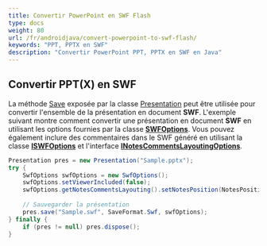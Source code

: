 ```yaml
---
title: Convertir PowerPoint en SWF Flash
type: docs
weight: 80
url: /fr/androidjava/convert-powerpoint-to-swf-flash/
keywords: "PPT, PPTX en SWF"
description: "Convertir PowerPoint PPT, PPTX en SWF en Java"
---
```


## **Convertir PPT(X) en SWF**
La méthode [Save](https://reference.aspose.com/slides/androidjava/com.aspose.slides/Presentation#save-java.lang.String-int-com.aspose.slides.ISaveOptions-) exposée par la classe [Presentation](https://reference.aspose.com/slides/androidjava/com.aspose.slides/presentation) peut être utilisée pour convertir l'ensemble de la présentation en document **SWF**. L'exemple suivant montre comment convertir une présentation en document **SWF** en utilisant les options fournies par la classe [**SWFOptions**](https://reference.aspose.com/slides/androidjava/com.aspose.slides/SwfOptions). Vous pouvez également inclure des commentaires dans le SWF généré en utilisant la classe [**ISWFOptions**](https://reference.aspose.com/slides/androidjava/com.aspose.slides/ISwfOptions) et l'interface [**INotesCommentsLayoutingOptions**](https://reference.aspose.com/slides/androidjava/com.aspose.slides/INotesCommentsLayoutingOptions).

```java
Presentation pres = new Presentation("Sample.pptx");
try {
    SwfOptions swfOptions = new SwfOptions();
    swfOptions.setViewerIncluded(false);
    swfOptions.getNotesCommentsLayouting().setNotesPosition(NotesPositions.BottomFull);
    
    // Sauvegarder la présentation
    pres.save("Sample.swf", SaveFormat.Swf, swfOptions);
} finally {
    if (pres != null) pres.dispose();
}
```